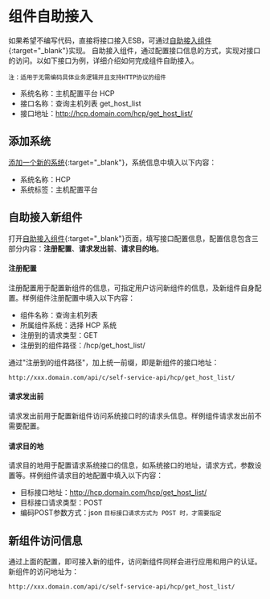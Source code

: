 # 组件自助接入

如果希望不编写代码，直接将接口接入ESB，可通过[自助接入组件](/esb/manager/buffet_comp/list/){:target="_blank"}实现。
自助接入组件，通过配置接口信息的方式，实现对接口的访问。以如下接口为例，详细介绍如何完成组件自助接入。

`注：适用于无需编码具体业务逻辑并且支持HTTP协议的组件`

- 系统名称：主机配置平台 HCP
- 接口名称：查询主机列表 get_host_list
- 接口地址：http://hcp.domain.com/hcp/get_host_list/

## 添加系统

[添加一个新的系统](/esb/manager/system/add/){:target="_blank"}，系统信息中填入以下内容：

- 系统名称：HCP
- 系统标签：主机配置平台

## 自助接入新组件

打开[自助接入组件](/esb/manager/buffet_comp/apply/){:target="_blank"}页面，填写接口配置信息，配置信息包含三部分内容：**注册配置**、**请求发出前**、**请求目的地**。

#### 注册配置

注册配置用于配置新组件的信息，可指定用户访问新组件的信息，及新组件自身配置。样例组件注册配置中填入以下内容：

- 组件名称：查询主机列表
- 所属组件系统：选择 HCP 系统
- 注册到的请求类型：GET
- 注册到的组件路径：/hcp/get_host_list/

通过"注册到的组件路径"，加上统一前缀，即是新组件的接口地址：
```
http://xxx.domain.com/api/c/self-service-api/hcp/get_host_list/
```

#### 请求发出前
请求发出前用于配置新组件访问系统接口时的请求头信息。样例组件请求发出前不需要配置。

#### 请求目的地
请求目的地用于配置请求系统接口的信息，如系统接口的地址，请求方式，参数设置等。样例组件请求目的地配置中填入以下内容：

- 目标接口地址：http://hcp.domain.com/hcp/get_host_list/
- 目标接口请求类型：POST
- 编码POST参数方式：json `目标接口请求方式为 POST 时，才需要指定`

## 新组件访问信息
通过上面的配置，即可接入新的组件，访问新组件同样会进行应用和用户的认证。新组件的访问地址为：
```
http://xxx.domain.com/api/c/self-service-api/hcp/get_host_list/
```
